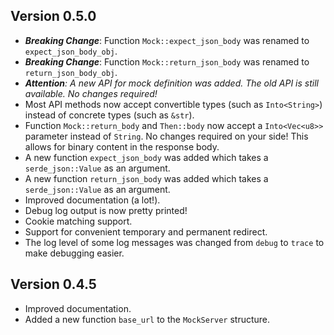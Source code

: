 ## Version 0.5.0
- _**Breaking Change**_: Function `Mock::expect_json_body` was renamed to `expect_json_body_obj`.
- _**Breaking Change**_: Function `Mock::return_json_body` was renamed to `return_json_body_obj`.
- _**Attention**: A new API for mock definition was added. The old API is still available. No changes required!_
- Most API methods now accept convertible types (such as `Into<String>`) instead of concrete types (such as `&str`).
- Function `Mock::return_body` and `Then::body` now accept a `Into<Vec<u8>>` parameter instead of `String`. No changes required on your side! 
  This allows for binary content in the response body.  
- A new function `expect_json_body` was added which takes a `serde_json::Value` as an argument.
- A new function `return_json_body` was added which takes a `serde_json::Value` as an argument.
- Improved documentation (a lot!).
- Debug log output is now pretty printed!
- Cookie matching support.
- Support for convenient temporary and permanent redirect.
- The log level of some log messages was changed from `debug` to `trace` to make debugging easier.

## Version 0.4.5
- Improved documentation.
- Added a new function `base_url` to the `MockServer` structure.
